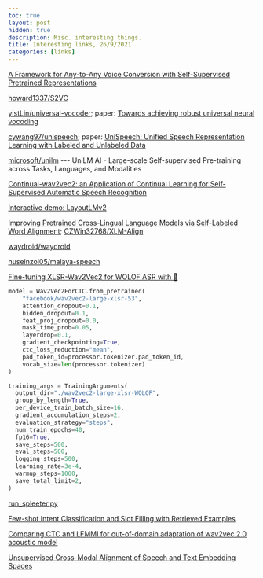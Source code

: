 ```yaml
---
toc: true
layout: post
hidden: true
description: Misc. interesting things.
title: Interesting links, 26/9/2021
categories: [links]
---
```


[A Framework for Any-to-Any Voice Conversion with Self-Supervised Pretrained Representations](https://pythonawesome.com/a-framework-for-any-to-any-voice-conversion-with-self-supervised-pretrained-representations/)

[howard1337/S2VC](https://github.com/howard1337/S2VC)

[yistLin/universal-vocoder](https://github.com/yistLin/universal-vocoder); paper: [Towards achieving robust universal neural vocoding](https://arxiv.org/abs/1811.06292)

[cywang97/unispeech](https://github.com/cywang97/unispeech);
paper: [UniSpeech: Unified Speech Representation Learning with Labeled and Unlabeled Data](https://arxiv.org/abs/2101.07597)

[microsoft/unilm](https://github.com/microsoft/unilm) --- UniLM AI - Large-scale Self-supervised Pre-training across Tasks, Languages, and Modalities

[Continual-wav2vec2: an Application of Continual Learning for Self-Supervised Automatic Speech Recognition](https://arxiv.org/abs/2107.13530)

[Interactive demo: LayoutLMv2](https://huggingface.co/spaces/nielsr/LayoutLMv2-FUNSD)

[Improving Pretrained Cross-Lingual Language Models via Self-Labeled Word Alignment](https://aclanthology.org/2021.acl-long.265/);
[CZWin32768/XLM-Align](https://github.com/CZWin32768/XLM-Align)

[waydroid/waydroid](https://github.com/waydroid/waydroid)

[huseinzol05/malaya-speech](https://github.com/huseinzol05/malaya-speech)

[Fine-tuning XLSR-Wav2Vec2 for WOLOF ASR with 🤗](https://www.kaggle.com/kingabzpro/fine-tuning-xlsr-wav2vec2-for-wolof-asr-with)

```python
model = Wav2Vec2ForCTC.from_pretrained(
    "facebook/wav2vec2-large-xlsr-53", 
    attention_dropout=0.1,
    hidden_dropout=0.1,
    feat_proj_dropout=0.0,
    mask_time_prob=0.05,
    layerdrop=0.1,
    gradient_checkpointing=True,
    ctc_loss_reduction="mean",
    pad_token_id=processor.tokenizer.pad_token_id,
    vocab_size=len(processor.tokenizer)
)

training_args = TrainingArguments(
  output_dir="./wav2vec2-large-xlsr-WOLOF",
  group_by_length=True,
  per_device_train_batch_size=16,
  gradient_accumulation_steps=2,
  evaluation_strategy="steps",
  num_train_epochs=40,
  fp16=True,
  save_steps=500,
  eval_steps=500,
  logging_steps=500,
  learning_rate=3e-4,
  warmup_steps=1000,
  save_total_limit=2,
)
```

[run_spleeter.py](https://github.com/Appen/UHV-OTS-Speech/blob/main/source_separation/run_spleeter.py)

[Few-shot Intent Classification and Slot Filling with Retrieved Examples](https://aclanthology.org/2021.naacl-main.59.pdf)

[Comparing CTC and LFMMI for out-of-domain adaptation of wav2vec 2.0 acoustic model](https://arxiv.org/abs/2104.02558)

[Unsupervised Cross-Modal Alignment of Speech and Text Embedding Spaces](https://ckbjimmy.github.io/docs/chung2018unsupervised_p.pdf)

